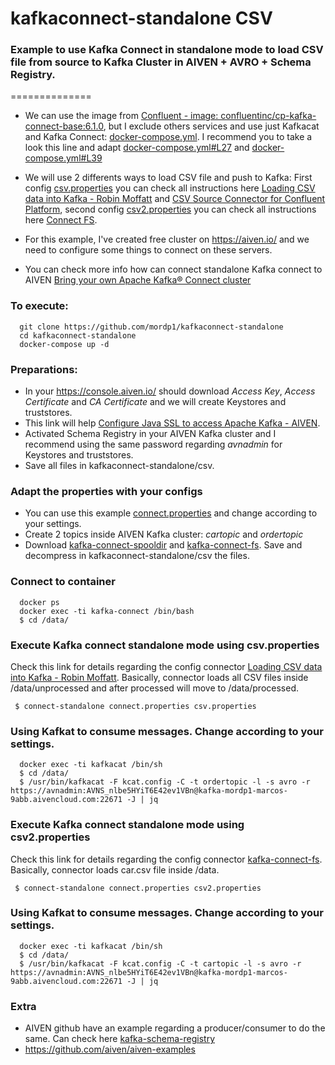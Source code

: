 # kafkaconnect-standalone CSV
### Example to use Kafka Connect in standalone mode to load CSV file from source to Kafka Cluster in AIVEN + AVRO + Schema Registry.
==============

- We can use the image from [Confluent - image: confluentinc/cp-kafka-connect-base:6.1.0](https://docs.confluent.io/platform/current/quickstart/ce-docker-quickstart.html), but I exclude others services and use just Kafkacat and Kafka Connect: [docker-compose.yml](https://github.com/mordp1/kafkaconnect-standalone/blob/main/csv/docker-compose.yml). I recommend you to take a look this line and adapt [docker-compose.yml#L27](https://github.com/mordp1/kafkaconnect-standalone/blob/53104607a1a6da976e2686fb023e4f4ffce97977/csv/docker-compose.yml#L27) and [docker-compose.yml#L39](https://github.com/mordp1/kafkaconnect-standalone/blob/53104607a1a6da976e2686fb023e4f4ffce97977/csv/docker-compose.yml#L39)

- We will use 2 differents ways to load CSV file and push to Kafka: First config [csv.properties](https://github.com/mordp1/kafkaconnect-standalone/blob/main/csv/csv.properties) you can check all instructions here [Loading CSV data into Kafka - Robin Moffatt](https://rmoff.net/2020/06/17/loading-csv-data-into-kafka/) and [CSV Source Connector for Confluent Platform](https://docs.confluent.io/kafka-connect-spooldir/current/connectors/csv_source_connector.html), second config [csv2.properties](https://github.com/mordp1/kafkaconnect-standalone/blob/main/csv/csv2.properties) you can check all instructions here [Connect FS](https://kafka-connect-fs.readthedocs.io/en/latest/).

- For this example, I've created free cluster on https://aiven.io/ and we need to configure some things to connect on these servers.

- You can check more info how can connect standalone Kafka connect to AIVEN [Bring your own Apache Kafka® Connect cluster](https://developer.aiven.io/docs/products/kafka/kafka-connect/howto/bring-your-own-kafka-connect-cluster.html)


### To execute:
```
  git clone https://github.com/mordp1/kafkaconnect-standalone
  cd kafkaconnect-standalone
  docker-compose up -d
 ```

 ### Preparations:
 - In your https://console.aiven.io/ should download *Access Key*, *Access Certificate* and *CA Certificate* and we will create Keystores and truststores. 
 - This link will help [Configure Java SSL to access Apache Kafka - AIVEN](https://developer.aiven.io/docs/products/kafka/howto/keystore-truststore.html). 
 - Activated Schema Registry in your AIVEN Kafka cluster and I recommend using the same password regarding *avnadmin* for Keystores and truststores. 
 - Save all files in kafkaconnect-standalone/csv.


 ### Adapt the properties with your configs
 - You can use this example [connect.properties](https://github.com/mordp1/kafkaconnect-standalone/blob/main/csv/connect.properties) and change according to your settings.
 - Create 2 topics inside AIVEN Kafka cluster: *cartopic* and *ordertopic*
 - Download [kafka-connect-spooldir](https://www.confluent.io/hub/jcustenborder/kafka-connect-spooldir) and [kafka-connect-fs](https://www.confluent.io/hub/mmolimar/kafka-connect-fs). Save and decompress in kafkaconnect-standalone/csv the files.
 
 ### Connect to container
```
  docker ps
  docker exec -ti kafka-connect /bin/bash
  $ cd /data/
 ```

 ### Execute Kafka connect standalone mode using csv.properties
 Check this link for details regarding the config connector [Loading CSV data into Kafka - Robin Moffatt](https://rmoff.net/2020/06/17/loading-csv-data-into-kafka/).
 Basically, connector loads all CSV files inside /data/unprocessed and after processed will move to /data/processed.
 ```
  $ connect-standalone connect.properties csv.properties
 ```

### Using Kafkat to consume messages. Change according to your settings.
 ```
   docker exec -ti kafkacat /bin/sh
   $ cd /data/
   $ /usr/bin/kafkacat -F kcat.config -C -t ordertopic -l -s avro -r https://avnadmin:AVNS_nlbe5HYiT6E42ev1VBn@kafka-mordp1-marcos-9abb.aivencloud.com:22671 -J | jq
 ```

### Execute Kafka connect standalone mode using csv2.properties
Check this link for details regarding the config connector [kafka-connect-fs](https://kafka-connect-fs.readthedocs.io/en/latest/).
Basically, connector loads car.csv file inside /data.
 ```
  $ connect-standalone connect.properties csv2.properties
 ```

### Using Kafkat to consume messages. Change according to your settings.
 ```
   docker exec -ti kafkacat /bin/sh
   $ cd /data/
   $ /usr/bin/kafkacat -F kcat.config -C -t cartopic -l -s avro -r https://avnadmin:AVNS_nlbe5HYiT6E42ev1VBn@kafka-mordp1-marcos-9abb.aivencloud.com:22671 -J | jq
 ```

### Extra
- AIVEN github have an example regarding a producer/consumer to do the same. Can check here [kafka-schema-registry](https://github.com/aiven/aiven-examples/tree/master/solutions/kafka-schema-registry)
- https://github.com/aiven/aiven-examples
